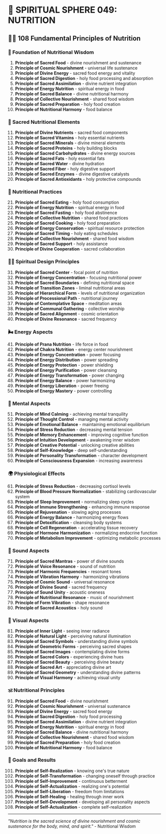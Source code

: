 # 🌟 SPIRITUAL SPHERE 049: NUTRITION

## 🧘‍♀️ 108 Fundamental Principles of Nutrition

### 🌌 Foundation of Nutritional Wisdom

1. **Principle of Sacred Food** - divine nourishment and sustenance
2. **Principle of Cosmic Nourishment** - universal life sustenance
3. **Principle of Divine Energy** - sacred food energy and vitality
4. **Principle of Sacred Digestion** - holy food processing and absorption
5. **Principle of Sacred Assimilation** - divine nutrient integration
6. **Principle of Energy Nutrition** - spiritual energy in food
7. **Principle of Sacred Balance** - divine nutritional harmony
8. **Principle of Collective Nourishment** - shared food wisdom
9. **Principle of Sacred Preparation** - holy food creation
10. **Principle of Nutritional Harmony** - food balance

### 🍎 Sacred Nutritional Elements

11. **Principle of Divine Nutrients** - sacred food components
12. **Principle of Sacred Vitamins** - holy essential nutrients
13. **Principle of Sacred Minerals** - divine mineral elements
14. **Principle of Sacred Proteins** - holy building blocks
15. **Principle of Sacred Carbohydrates** - divine energy sources
16. **Principle of Sacred Fats** - holy essential fats
17. **Principle of Sacred Water** - divine hydration
18. **Principle of Sacred Fiber** - holy digestive support
19. **Principle of Sacred Enzymes** - divine digestive catalysts
20. **Principle of Sacred Antioxidants** - holy protective compounds

### 🌟 Nutritional Practices

21. **Principle of Sacred Eating** - holy food consumption
22. **Principle of Energy Nutrition** - spiritual energy in food
23. **Principle of Sacred Fasting** - holy food abstinence
24. **Principle of Collective Nutrition** - shared food practices
25. **Principle of Sacred Cooking** - holy food preparation
26. **Principle of Energy Conservation** - spiritual resource protection
27. **Principle of Sacred Timing** - holy eating schedules
28. **Principle of Collective Nourishment** - shared food wisdom
29. **Principle of Sacred Support** - holy assistance
30. **Principle of Divine Cooperation** - sacred collaboration

### 🧘‍♀️ Spiritual Design Principles

31. **Principle of Sacred Center** - focal point of nutrition
32. **Principle of Energy Concentration** - focusing nutritional power
33. **Principle of Sacred Boundaries** - defining nutritional space
34. **Principle of Transition Zones** - liminal nutritional areas
35. **Principle of Hierarchical Form** - levels of nutritional organization
36. **Principle of Processional Path** - nutritional journey
37. **Principle of Contemplative Space** - meditation areas
38. **Principle of Communal Gathering** - collective worship
39. **Principle of Sacred Alignment** - cosmic orientation
40. **Principle of Divine Resonance** - sacred frequency

### 🌬️ Energy Aspects

41. **Principle of Prana Nutrition** - life force in food
42. **Principle of Chakra Nutrition** - energy center nourishment
43. **Principle of Energy Concentration** - power focusing
44. **Principle of Energy Distribution** - power spreading
45. **Principle of Energy Protection** - power shielding
46. **Principle of Energy Purification** - power cleansing
47. **Principle of Energy Transformation** - power changing
48. **Principle of Energy Balance** - power harmonizing
49. **Principle of Energy Liberation** - power freeing
50. **Principle of Energy Mastery** - power controlling

### 🧠 Mental Aspects

51. **Principle of Mind Calming** - achieving mental tranquility
52. **Principle of Thought Control** - managing mental activity
53. **Principle of Emotional Balance** - maintaining emotional equilibrium
54. **Principle of Stress Reduction** - decreasing mental tension
55. **Principle of Memory Enhancement** - improving cognitive function
56. **Principle of Intuition Development** - awakening inner wisdom
57. **Principle of Creative Potential** - unlocking creative abilities
58. **Principle of Self-Knowledge** - deep self-understanding
59. **Principle of Personality Transformation** - character development
60. **Principle of Consciousness Expansion** - increasing awareness

### 🌍 Physiological Effects

61. **Principle of Stress Reduction** - decreasing cortisol levels
62. **Principle of Blood Pressure Normalization** - stabilizing cardiovascular system
63. **Principle of Sleep Improvement** - normalizing sleep cycles
64. **Principle of Immune Strengthening** - enhancing immune response
65. **Principle of Rejuvenation** - slowing aging processes
66. **Principle of Energy Balance** - harmonizing energy flows
67. **Principle of Detoxification** - cleansing body systems
68. **Principle of Cell Regeneration** - accelerating tissue recovery
69. **Principle of Hormone Harmonization** - normalizing endocrine function
70. **Principle of Metabolism Improvement** - optimizing metabolic processes

### 🎵 Sound Aspects

71. **Principle of Sacred Mantras** - power of divine sounds
72. **Principle of Voice Resonance** - sound of nutrition
73. **Principle of Harmonic Frequencies** - resonant tones
74. **Principle of Vibration Harmony** - harmonizing vibrations
75. **Principle of Cosmic Sound** - universal resonance
76. **Principle of Divine Sound** - sacred frequency
77. **Principle of Sound Unity** - acoustic oneness
78. **Principle of Nutritional Resonance** - music of nourishment
79. **Principle of Form Vibration** - shape resonance
80. **Principle of Sacred Acoustics** - holy sound

### 🌈 Visual Aspects

81. **Principle of Inner Light** - seeing inner radiance
82. **Principle of Natural Light** - perceiving natural illumination
83. **Principle of Sacred Symbols** - understanding divine symbols
84. **Principle of Geometric Forms** - perceiving sacred shapes
85. **Principle of Sacred Images** - contemplating divine forms
86. **Principle of Sacred Colors** - experiencing divine hues
87. **Principle of Sacred Beauty** - perceiving divine beauty
88. **Principle of Sacred Art** - appreciating divine art
89. **Principle of Sacred Geometry** - understanding divine patterns
90. **Principle of Visual Harmony** - achieving visual unity

### 🕉️ Nutritional Principles

91. **Principle of Sacred Food** - divine nourishment
92. **Principle of Cosmic Nourishment** - universal sustenance
93. **Principle of Divine Energy** - sacred food energy
94. **Principle of Sacred Digestion** - holy food processing
95. **Principle of Sacred Assimilation** - divine nutrient integration
96. **Principle of Energy Nutrition** - spiritual energy in food
97. **Principle of Sacred Balance** - divine nutritional harmony
98. **Principle of Collective Nourishment** - shared food wisdom
99. **Principle of Sacred Preparation** - holy food creation
100. **Principle of Nutritional Harmony** - food balance

### 🚀 Goals and Results

101. **Principle of Self-Realization** - knowing one's true nature
102. **Principle of Self-Transformation** - changing oneself through practice
103. **Principle of Self-Improvement** - continuous betterment
104. **Principle of Self-Actualization** - realizing one's potential
105. **Principle of Self-Liberation** - freedom from limitations
106. **Principle of Self-Healing** - healing through inner work
107. **Principle of Self-Development** - developing all personality aspects
108. **Principle of Self-Actualization** - complete self-realization

---

*"Nutrition is the sacred science of divine nourishment and cosmic sustenance for the body, mind, and spirit."* - Nutritional Wisdom
